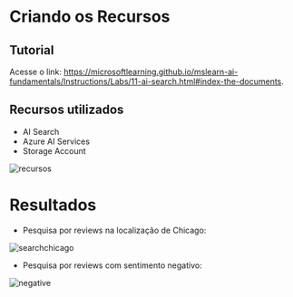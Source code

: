 # Criando os Recursos

## Tutorial
Acesse o link: https://microsoftlearning.github.io/mslearn-ai-fundamentals/Instructions/Labs/11-ai-search.html#index-the-documents.

## Recursos utilizados

- AI Search
- Azure AI Services
- Storage Account

![recursos](https://github.com/user-attachments/assets/d0201e7e-df3e-426e-9f8c-9a2cd4422526)

# Resultados

- Pesquisa por reviews na localização de Chicago:

![searchchicago](https://github.com/user-attachments/assets/5edaea2e-2887-401a-be50-d0cf5890e6af)

- Pesquisa por reviews com sentimento negativo:

![negative](https://github.com/user-attachments/assets/ddf7ad32-c4ac-4c4a-8f1b-5f63404cd1f9)
